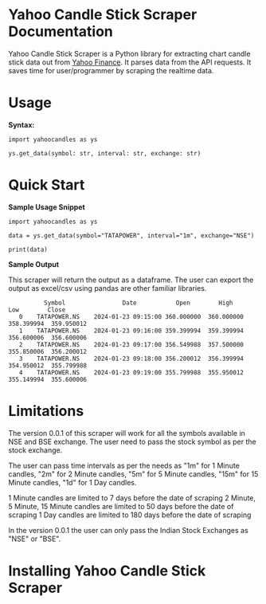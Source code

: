 Yahoo Candle Stick Scraper Documentation
============================
Yahoo Candle Stick Scraper is a Python library for extracting chart candle stick data out from [Yahoo Finance](https://finance.yahoo.com/). 
It parses data from the API requests. It saves time for user/programmer by scraping the realtime data.

Usage
===========

**Syntax:**

    import yahoocandles as ys
    
    ys.get_data(symbol: str, interval: str, exchange: str)

    
Quick Start
===========

**Sample Usage Snippet**
    
    import yahoocandles as ys
    
    data = ys.get_data(symbol="TATAPOWER", interval="1m", exchange="NSE")
    
    print(data)

**Sample Output**

This scraper will return the output as a dataframe. The user can export the output as excel/csv using pandas are 
other familiar libraries.

              Symbol	            Date	       Open	       High	       Low	      Close
       0	TATAPOWER.NS	2024-01-23 09:15:00	360.000000	360.000000	358.399994	359.950012
       1	TATAPOWER.NS	2024-01-23 09:16:00	359.399994	359.399994	356.600006	356.600006
       2	TATAPOWER.NS	2024-01-23 09:17:00	356.549988	357.500000	355.850006	356.200012
       3	TATAPOWER.NS	2024-01-23 09:18:00	356.200012	356.399994	354.950012	355.799988
       4	TATAPOWER.NS	2024-01-23 09:19:00	355.799988	355.950012	355.149994	355.600006



Limitations
=========================
The version 0.0.1 of this scraper will work for all the symbols available in NSE and BSE exchange. The user need
to pass the stock symbol as per the stock exchange.
 
The user can pass time intervals as per the needs as "1m" for 1 Minute candles, "2m" for 2 Minute candles,
"5m" for 5 Minute candles, "15m" for 15 Minute candles, "1d" for 1 Day candles.

1 Minute candles are limited to 7 days before the date of scraping
2 Minute, 5 Minute, 15 Minute candles are limited to 50 days before the date of scraping
1 Day candles are limited to 180 days before the date of scraping

In the version 0.0.1 the user can only pass the Indian Stock Exchanges as "NSE" or "BSE".

Installing Yahoo Candle Stick Scraper
=========================

